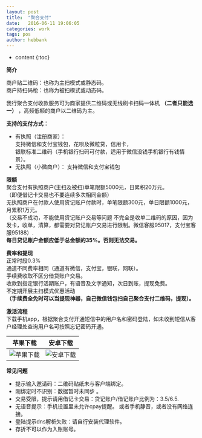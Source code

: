```yaml
---
layout: post
title:  "聚合支付"
date:   2016-06-11 19:06:05
categories: work
tags: pos
author: hebbank
---
```


* content
{:toc}

**简介**    

商户贴二维码：也称为主扫模式或静态码。  
商户持扫码枪：也称为被扫模式或动态码。  

我行聚合支付收款服务可为商家提供二维码或无线刷卡扫码一体机 **（二者只能选一）** ，高频低额的商户以二维码为主。  




**支持的支付方式：**  
  - 有执照（注册商家）：  
支持微信和支付宝钱包，花呗及微粒贷，信用卡，  
银联标准二维码（手机银行扫码可付款，适用于微信没钱手机银行有钱情景）。  
  - 无执照（小微商户）：
     支持微信和支付宝钱包  

**限额**  
聚合支付有执照商户(主扫及被扫)单笔限额5000元，日累积20万元。    
（即便借记卡交易也不要连续多次相同金额）  
无执照商户在付款人使用贷记账户付款时，单笔限额300元，单日限额1000元，月累积1万元。  
（交易不成功，不能使用贷记账户交易等问题 不完全是收单二维码的原因，因为发卡，收单，清算，都需要对贷记账户交易进行限制。微信客服95017，支付宝客服95188）.  
**每日贷记账户金额应低于总金额的35%。否则无法交易。**  

**费率和提现**   
正常时段0.3%  
通道不同费率相同（通道有微信，支付宝，银联，网联）。   
手续费收取不区分借贷账户交易。  
收款到指定银行活期账户，有语音及文字通知，次日到账，提现免费。  
不定期开展主扫模式优惠活动  
**（手续费全免时可以当提现神器，自己微信钱包扫自己聚合支付二维码，提现）。**

**激活流程**    
下载手机app，根据聚合支付开通短信中的用户名和密码登陆，如未收到短信从客户经理处查询用户名可按照忘记密码开通。  

| 苹果下载|安卓下载|
|:--------:|:--------:|
|  ![苹果下载](http://creditcard.hebbank.com/image/ioscodeadress.jpg)  | ![安卓下载](http://creditcard.hebbank.com/image/androidcodeadress.jpg) |  


**常见问题**  

-  提示输入邀请码：二维码贴纸未与客户端绑定。  
- 刚绑定时不识别：数据暂时未同步  。
- 交易受限，提示请用借记卡交易：贷记账户/借记账户比例为：3.5/6.5.  
- 无语音提示：手机设置里未允许cpay提醒。  或者手机静音，或者没有网络连接。  
- 登陆提示dns解析失败：请自行安装代理软件。  
- 存折不可以作为入账账号。  
